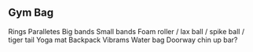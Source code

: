 

## Gym Bag

Rings
Paralletes
Big bands
Small bands
Foam roller / lax ball / spike ball / tiger tail
Yoga mat
Backpack
Vibrams
Water bag
Doorway chin up bar?
